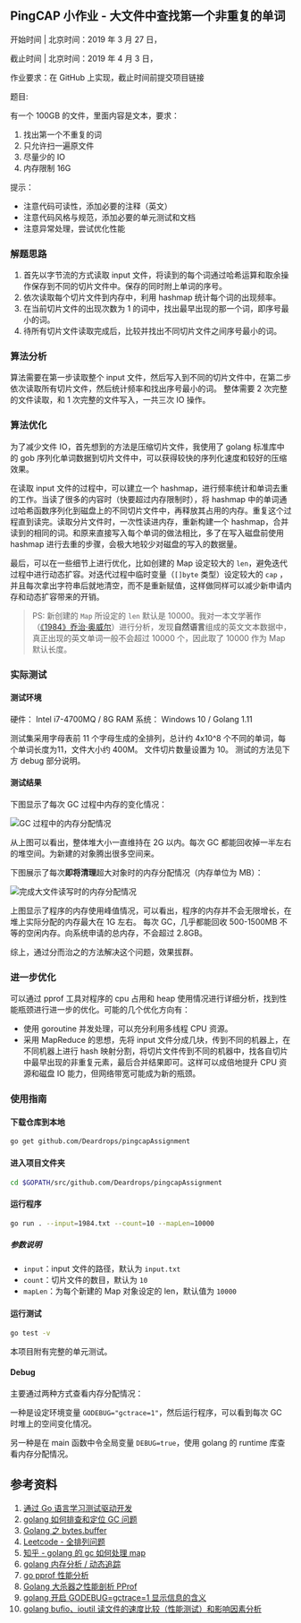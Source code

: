 ## PingCAP 小作业 - 大文件中查找第一个非重复的单词

开始时间 | 北京时间：2019 年 3 月 27 日，

截止时间 | 北京时间：2019 年 4 月 3 日，

作业要求：在 GitHub 上实现，截止时间前提交项目链接

题目:

有一个 100GB 的文件，里面内容是文本，要求：
1. 找出第一个不重复的词
2. 只允许扫一遍原文件
3. 尽量少的 IO
4. 内存限制 16G

提示：

- 注意代码可读性，添加必要的注释（英文）
- 注意代码风格与规范，添加必要的单元测试和文档
- 注意异常处理，尝试优化性能

### 解题思路

1. 首先以字节流的方式读取 input 文件，将读到的每个词通过哈希运算和取余操作保存到不同的切片文件中。保存的同时附上单词的序号。
2. 依次读取每个切片文件到内存中，利用 hashmap 统计每个词的出现频率。
3. 在当前切片文件的出现次数为 1 的词中，找出最早出现的那一个词，即序号最小的词。
4. 待所有切片文件读取完成后，比较并找出不同切片文件之间序号最小的词。

### 算法分析

算法需要在第一步读取整个 input 文件，然后写入到不同的切片文件中，在第二步依次读取所有切片文件，然后统计频率和找出序号最小的词。
整体需要 2 次完整的文件读取，和 1 次完整的文件写入，一共三次 IO 操作。

### 算法优化

为了减少文件 IO，首先想到的方法是压缩切片文件，我使用了 golang 标准库中的 gob 序列化单词数据到切片文件中，可以获得较快的序列化速度和较好的压缩效果。

在读取 input 文件的过程中，可以建立一个 hashmap，进行频率统计和单词去重的工作。当读了很多的内容时（快要超过内存限制时），将 hashmap 中的单词通过哈希函数序列化到磁盘上的不同切片文件中，再释放其占用的内存。重复这个过程直到读完。读取分片文件时，一次性读进内存，重新构建一个 hashmap，合并读到的相同的词。和原来直接写入每个单词的做法相比，多了在写入磁盘前使用 hashmap 进行去重的步骤，会极大地较少对磁盘的写入的数据量。

最后，可以在一些细节上进行优化，比如创建的 Map 设定较大的 `len`，避免迭代过程中进行动态扩容。对迭代过程中临时变量（`[]byte` 类型）设定较大的 `cap` ，并且每次拿出字符串后就地清空，而不是重新赋值，这样做同样可以减少新申请内存和动态扩容带来的开销。

> PS: 新创建的 `Map` 所设定的 `len` 默认是 10000。我对一本文学著作（[《1984》乔治·奥威尔](https://zh.wikipedia.org/wiki/%E4%B8%80%E4%B9%9D%E5%85%AB%E5%9B%9B)）进行分析，发现**自然语言**组成的英文文本数据中，真正出现的英文单词一般不会超过 10000 个，因此取了 10000 作为 Map 默认长度。

### 实际测试

#### 测试环境
硬件： Intel i7-4700MQ / 8G RAM
系统： Windows 10 / Golang 1.11

测试集采用字母表前 11 个字母生成的全排列，总计约 4x10^8 个不同的单词，每个单词长度为11，文件大小约 400M。
文件切片数量设置为 10。
测试的方法见下方 debug 部分说明。

#### 测试结果

下图显示了每次 GC 过程中内存的变化情况：

![GC 过程中的内存分配情况](https://i.loli.net/2019/03/29/5c9e2be4a6042.png)

从上图可以看出，整体堆大小一直维持在 2G 以内。每次 GC 都能回收掉一半左右的堆空间。为新建的对象腾出很多空间来。

下图展示了每次**即将清理**超大对象时的内存分配情况（内存单位为 MB）：

![完成大文件读写时的内存分配情况](https://i.loli.net/2019/03/29/5c9e2e86d6ea0.png)

上图显示了程序的内存使用峰值情况，可以看出，程序的内存并不会无限增长，在堆上实际分配的内存最大在 1G 左右。
每次 GC，几乎都能回收 500-1500MB 不等的空闲内存。向系统申请的总内存，不会超过 2.8GB。

综上，通过分而治之的方法解决这个问题，效果拔群。

### 进一步优化

可以通过 pprof 工具对程序的 cpu 占用和 heap 使用情况进行详细分析，找到性能瓶颈进行进一步的优化。可能的几个优化方向有：

- 使用 goroutine 并发处理，可以充分利用多线程 CPU 资源。
- 采用 MapReduce 的思想，先将 input 文件分成几块，传到不同的机器上，在不同机器上进行 hash 映射分割，将切片文件传到不同的机器中，找各自切片中最早出现的非重复元素，最后合并结果即可。这样可以成倍地提升 CPU 资源和磁盘 IO 能力，但网络带宽可能成为新的瓶颈。

### 使用指南

#### 下载仓库到本地
```bash
go get github.com/Deardrops/pingcapAssignment
```
#### 进入项目文件夹
```bash
cd $GOPATH/src/github.com/Deardrops/pingcapAssignment
```
#### 运行程序
```bash
go run . --input=1984.txt --count=10 --mapLen=10000
```
##### 参数说明
- `input`：input 文件的路径，默认为 `input.txt`
- `count`：切片文件的数目，默认为 `10`
- `mapLen`：为每个新建的 Map 对象设定的 len，默认值为 `10000`
#### 运行测试
```bash
go test -v
```
本项目附有完整的单元测试。
#### Debug
主要通过两种方式查看内存分配情况：

一种是设定环境变量 `GODEBUG="gctrace=1"`，然后运行程序，可以看到每次 GC 时堆上的空间变化情况。

另一种是在 main 函数中令全局变量 `DEBUG=true`，使用 golang 的 runtime 库查看内存分配情况。

## 参考资料

1. [通过 Go 语言学习测试驱动开发](https://studygolang.gitbook.io/learn-go-with-tests/)
2. [golang 如何排查和定位 GC 问题](https://my.oschina.net/u/3470972/blog/1609721)
3. [Golang 之 bytes.buffer](https://www.kancloud.cn/digest/batu-go/153538)
4. [Leetcode - 全排列问题](https://github.com/Deardrops/leetcode/tree/master/top-interview-questions-medium/backtracking/permutations)
5. [知乎 - golang 的 gc 如何处理 map](https://www.zhihu.com/question/65426766)
6. [golang 内存分析 / 动态追踪](https://lrita.github.io/2017/05/26/golang-memory-pprof/#go-tool)
7. [go pprof 性能分析](http://wudaijun.com/2018/04/go-pprof/)
8. [Golang 大杀器之性能剖析 PProf](https://segmentfault.com/a/1190000016412013)
9. [golang 开启 GODEBUG=gctrace=1 显示信息的含义](https://sheepbao.github.io/post/golang_debug_gctrace/)
10. [golang bufio、ioutil 读文件的速度比较（性能测试）和影响因素分析](https://segmentfault.com/a/1190000011680507)
